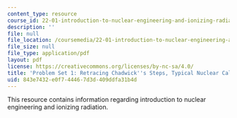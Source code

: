 ```yaml
---
content_type: resource
course_id: 22-01-introduction-to-nuclear-engineering-and-ionizing-radiation-fall-2015
description: ''
file: null
file_location: /coursemedia/22-01-introduction-to-nuclear-engineering-and-ionizing-radiation-fall-2015/843e7432e0f744467d3d409ddfa31b4d_MIT22_01F15_ps1.pdf
file_size: null
file_type: application/pdf
layout: pdf
license: https://creativecommons.org/licenses/by-nc-sa/4.0/
title: 'Problem Set 1: Retracing Chadwick''s Steps, Typical Nuclear Calculations'
uid: 843e7432-e0f7-4446-7d3d-409ddfa31b4d
---
```

This resource contains information regarding introduction to nuclear engineering and ionizing radiation.